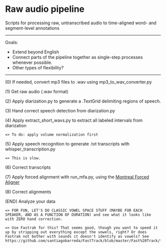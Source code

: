 # Raw audio pipeline
Scripts for processing raw, untranscribed audio to time-aligned word- and segment-level annotations


**************
Goals:
* Extend beyond English
* Connect parts of the pipeline together as single-step processes whenever possible.
* Other types of flexibility?
**************

(0) If needed, convert mp3 files to .wav using mp3_to_wav_converter.py

(1) Get raw audio (.wav format)

(2) Apply diarization.py to generate a .TextGrid delimiting regions of speech.

(3) Hand correct speech detection from diarization.py

(4) Apply extract_short_wavs.py to extract all labeled intervals from diarization

	=> To do: apply volume normalization first

(5) Apply speech recognition to generate .txt transcripts with whisper_transcription.py

	=> This is slow.

(6) Correct transcripts

(7) Apply forced alignment with run_mfa.py, using the [Montreal Forced Aligner](https://montreal-forced-aligner.readthedocs.io/en/latest/)

(8) Correct alignments

(END) Analyze your data

	=> FOR FUN, LET'S DO CLASSIC VOWEL SPACE STUFF (MAYBE FOR EACH SPEAKER, AND AS A FUNCTION OF DURATION) and see what it looks like with ZERO hand correction.
	
	=> Use Fastrak for this? That seems good, though you want to speed it up by stripping out everything except the vowels, right? Or does Fastrak not bother with sounds it doesn't identify as vowels? See https://github.com/santiagobarreda/FastTrack/blob/master/Fast%20Track/functions/file_5_extractVowelswithTG.praat